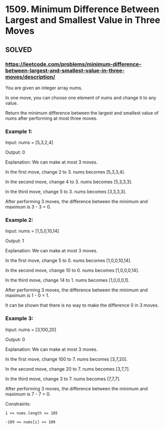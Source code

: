 # 1509. Minimum Difference Between Largest and Smallest Value in Three Moves

## SOLVED
### https://leetcode.com/problems/minimum-difference-between-largest-and-smallest-value-in-three-moves/description/
You are given an integer array nums.



In one move, you can choose one element of nums and change it to any value.



Return the minimum difference between the largest and smallest value of nums after performing at most three moves.





### Example 1:





Input: nums = [5,3,2,4]


Output: 0



Explanation: We can make at most 3 moves.

In the first move, change 2 to 3. nums becomes [5,3,3,4].

In the second move, change 4 to 3. nums becomes [5,3,3,3].

In the third move, change 5 to 3. nums becomes [3,3,3,3].

After performing 3 moves, the difference between the minimum and maximum is 3 - 3 = 0.





### Example 2:





Input: nums = [1,5,0,10,14]


Output: 1



Explanation: We can make at most 3 moves.

In the first move, change 5 to 0. nums becomes [1,0,0,10,14].

In the second move, change 10 to 0. nums becomes [1,0,0,0,14].

In the third move, change 14 to 1. nums becomes [1,0,0,0,1].

After performing 3 moves, the difference between the minimum and maximum is 1 - 0 = 1.

It can be shown that there is no way to make the difference 0 in 3 moves.



### Example 3:





Input: nums = [3,100,20]


Output: 0



Explanation: We can make at most 3 moves.

In the first move, change 100 to 7. nums becomes [3,7,20].

In the second move, change 20 to 7. nums becomes [3,7,7].

In the third move, change 3 to 7. nums becomes [7,7,7].

After performing 3 moves, the difference between the minimum and maximum is 7 - 7 = 0.







Constraints:





	1 <= nums.length <= 105

	-109 <= nums[i] <= 109



